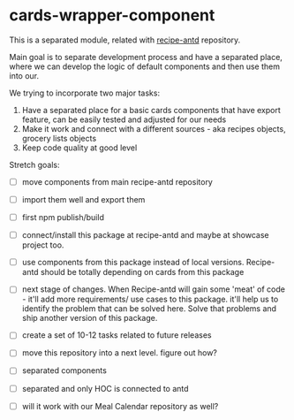 # cards-wrapper-component

This is a separated module, related with [recipe-antd](https://github.com/ChickenKyiv/recipe-antd) repository.

Main goal is to separate development process and have a separated place, where we can develop the logic of default components and then use them into our.


We trying to incorporate two major tasks:
1. Have a separated place for a basic cards components that have export feature, can be easily tested and adjusted for our needs
2. Make it work and connect with a different sources - aka recipes objects, grocery lists objects
3. Keep code quality at good level


Stretch goals:
- [ ] move components from main recipe-antd repository
- [ ] import them well and export them
- [ ] first npm publish/build
- [ ] connect/install this package at recipe-antd and maybe at showcase project too.
- [ ] use components from this package instead of local versions. Recipe-antd should be totally depending on cards from this package
- [ ] next stage of changes. When Recipe-antd will gain some 'meat' of code - it'll add more requirements/ use cases to this package. it'll help us to identify the problem that can be solved here. Solve that problems and ship another version of this package.

- [ ] create a set of 10-12 tasks related to future releases
- [ ] move this repository into a next level. figure out how?

- [ ] separated components
- [ ] separated and only HOC is connected to antd
- [ ] will it work with our Meal Calendar repository as well?


<!--
[![Build Status](https://travis-ci.org/GroceriStar/showcase.svg?branch=master)](https://travis-ci.org/GroceriStar/showcase)
-->
